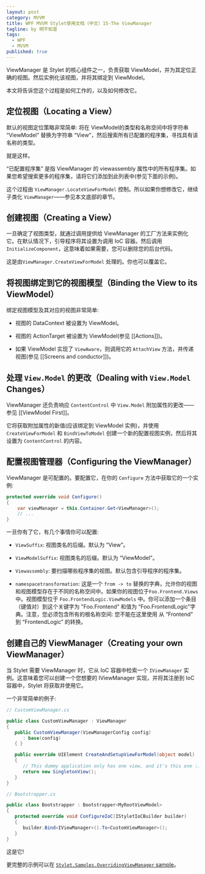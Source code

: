 ```yaml
---
layout: post
category: MVVM
title: WPF MVVM Stylet使用文档（中文）15-The ViewManager
tagline: by 明不知昔
tags: 
  - WPF
  - MVVM
published: true
---
```




ViewManager 是 Stylet 的核心组件之一，负责获取 ViewModel，并为其定位正确的视图。然后实例化该视图，并将其绑定到 ViewModel。

本文将告诉您这个过程是如何工作的，以及如何修改它。

<!--more-->



## 定位视图（Locating a View）

默认的视图定位策略非常简单: 将在 ViewModel的类型和名称空间中将字符串 “ViewModel” 替换为字符串 “View”，然后搜索所有已配置的程序集，寻找具有该名称的类型。

就是这样。

“已配置程序集” 是指 ViewManager 的 viewassembly 属性中的所有程序集。如果您希望搜索更多的程序集，请将它们添加到此列表中(参见下面的示例)。

这个过程由 `ViewManager.LocateViewForModel` 控制。所以如果你想修改它，继续子类化 `ViewManager`——参见本文底部的章节。



## 创建视图（Creating a View）

一旦确定了视图类型，就通过调用提供给 ViewManager 的工厂方法来实例化它。在默认情况下，引导程序将其设置为调用 IoC 容器。然后调用 `InitializeComponent`，这意味着如果需要，您可以删除您的后台代码。

这是由`ViewManager.CreateViewForModel` 处理的。你也可以覆盖它。



## 将视图绑定到它的视图模型（Binding the View to its ViewModel）

绑定视图模型及其对应的视图非常简单:

- 视图的 DataContext 被设置为 ViewModel。

- 视图的 ActionTarget 被设置为 ViewModel(参见 [[Actions]])。

- 如果 ViewModel 实现了 `ViewAware`，则调用它的 `AttachView` 方法，并传递视图(参见 [[Screens and conductor]])。



## 处理 `View.Model` 的更改（Dealing with `View.Model` Changes）

ViewManager 还负责响应 `ContentControl` 中 `View.Model`  附加属性的更改——参见 [[ViewModel First]]。

它将获取附加属性的新值(应该绑定到 ViewModel 实例)，并使用 `CreateViewForModel` 和 `BindViewToModel` 创建一个新的配置视图实例，然后将其设置为 `ContentControl` 的内容。



## 配置视图管理器（Configuring the ViewManager）

ViewManager 是可配置的。要配置它，在你的 `Configure` 方法中获取它的一个实例:

```csharp
protected override void Configure()
{
    var viewManager = this.Container.Get<ViewManager>();
    // ...
}
```

一旦你有了它，有几个事情你可以配置:

- `ViewSuffix`: 视图类名的后缀。默认为 “View”。

- `ViewModelSuffix`: 视图类名的后缀。默认为 “ViewModel”。

- `Viewassembly`: 要扫描哪些程序集的视图。默认包含引导程序的程序集。

- `namespacetransformation`: 这是一个 `from -> to` 替换的字典，允许你的视图和视图模型存在于不同的名称空间中。如果你的视图位于`Foo.Frontend.Views` 中。视图模型位于 `Foo.FrontendLogic.ViewModels` 中。你可以添加一个条目（键值对）到这个关键字为 "Foo.Frontend“ 和值为 “Foo.FrontendLogic”字典。注意，您必须包含所有的根名称空间: 您不能在这里使用 从 “Frontend” 到 “FrontendLogic” 的转换。



## 创建自己的 ViewManager（Creating your own ViewManager）

当 Stylet 需要 ViewManager 时，它从 IoC 容器中检索一个 `IViewManager` 实例。这意味着您可以创建一个您想要的 IViewManager 实现，并将其注册到 IoC 容器中，Stylet 将获取并使用它。

一个非常简单的例子:

```csharp
// CustomViewManager.cs

public class CustomViewManager : ViewManager
{
   public CustomViewManager(ViewManagerConfig config)
      : base(config)
   { }

   public override UIElement CreateAndSetupViewForModel(object model)
   {
      // This dummy application only has one view, and it's this one :)
      return new SingletonView();
   }
}

// Bootstrapper.cs

public class Bootstrapper : Bootstrapper<MyRootViewModel>
{
   protected override void ConfigureIoC(IStyletIoCBuilder builder)
   {
      builder.Bind<IViewManager>().To<CustomViewManager>();
   }
}
```

这是它!

更完整的示例可以在 [`Stylet.Samples.OverridingViewManager` sample](https://github.com/canton7/Stylet/tree/master/Samples/Stylet.Samples.OverridingViewManager)。

